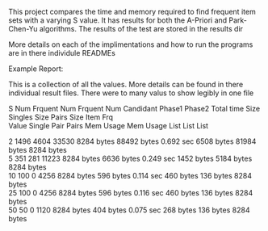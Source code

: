 This project compares the time and memory required to find frequent item sets with a varying S value. It has results for both the A-Priori and Park-Chen-Yu algorithms.  The results of the test are stored in the results dir

More details on each of the implimentations and how to run the programs are in there individule READMEs

Example Report:

This is a collection of all the values.
More details can be found in there individual result files.
There were to many valus to show legibly in one file

S     Num Frquent    Num Frquent    Num Candidant  Phase1         Phase2         Total time     Size Singles   Size Pairs     Size Item Frq  
Value Single         Pair           Pairs          Mem Usage      Mem Usage                     List           List           List           

2     1496           4604           33530          8284 bytes     88492 bytes    0.692 sec      6508 bytes     81984 bytes    8284 bytes     
5     351            281            11223          8284 bytes     6636 bytes     0.249 sec      1452 bytes     5184 bytes     8284 bytes     
10    100            0              4256           8284 bytes     596 bytes      0.114 sec      460 bytes      136 bytes      8284 bytes     
25    100            0              4256           8284 bytes     596 bytes      0.116 sec      460 bytes      136 bytes      8284 bytes     
50    50             0              1120           8284 bytes     404 bytes      0.075 sec      268 bytes      136 bytes      8284 bytes     
